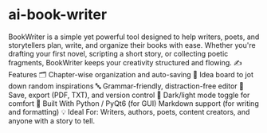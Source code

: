 # ai-book-writer
BookWriter is a simple yet powerful tool designed to help writers, poets, and storytellers plan, write, and organize their books with ease. Whether you're drafting your first novel, scripting a short story, or collecting poetic fragments, BookWriter keeps your creativity structured and flowing.  ✍️ Features 🗂️ Chapter-wise organization and auto-saving  🧠 Idea board to jot down random inspirations  🔤 Grammar-friendly, distraction-free editor  💾 Save, export (PDF, TXT), and version control  🌙 Dark/light mode toggle for comfort  🔧 Built With Python / PyQt6 (for GUI)  Markdown support (for writing and formatting)  💡 Ideal For: Writers, authors, poets, content creators, and anyone with a story to tell.
